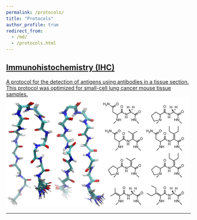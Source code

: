 ```yaml
---
permalink: /protocols/
title: "Protocols"
author_profile: true
redirect_from:
  - /md/
  - /protocols.html
---
```


<h2><a href="http://www.jbc.org/content/early/2019/11/05/jbc.RA119.011297" target="_blank">Immunohistochemistry (IHC)</a></h2>
<a href="http://www.jbc.org/content/early/2019/11/05/jbc.RA119.011297" target="_blank">
A protocol for the detection of antigens using antibodies in a tissue section. This protocol was optimized for small-cell lung cancer mouse tissue samples.<br/>
<img src='/images/betahairpin_2500.png' width='500' height='300'>
</a> 
<hr class="styled-hr" style="width:100%;">
